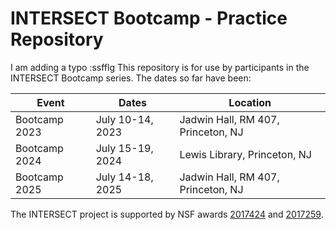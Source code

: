 # INTERSECT Bootcamp - Practice Repository

I am adding a typo :ssfflg
This repository is for use by participants in the INTERSECT Bootcamp series.
The dates so far have been:


| Event | Dates | Location |
| ----- | ------| -------- |
| Bootcamp 2023 | July 10-14, 2023 | Jadwin Hall, RM 407, Princeton, NJ |
| Bootcamp 2024 | July 15-19, 2024 | Lewis Library, Princeton, NJ |
| Bootcamp 2025 | July 14-18, 2025 | Jadwin Hall, RM 407, Princeton, NJ |

The INTERSECT project is supported by NSF awards [2017424](https://www.nsf.gov/awardsearch/showAward?AWD_ID=2017424)
and [2017259](https://www.nsf.gov/awardsearch/showAward?AWD_ID=2017259).
